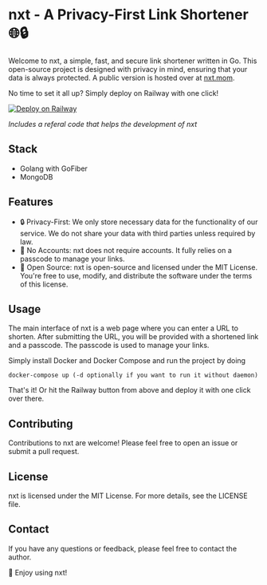 # nxt - A Privacy-First Link Shortener 🌐🔒
Welcome to nxt, a simple, fast, and secure link shortener written in Go. This open-source project is designed with privacy in mind, ensuring that your data is always protected. A public version is hosted over at [nxt.mom](https://nxt.mom).

No time to set it all up? Simply deploy on Railway with one click!

[![Deploy on Railway](https://railway.app/button.svg)](https://railway.app/template/gSvwgO?referralCode=QsZ-bg)

 _Includes a referal code that helps the development of nxt_

## Stack

- Golang with GoFiber
- MongoDB

## Features

- 🔒 Privacy-First: We only store necessary data for the functionality of our service. We do not share your data with third parties unless required by law.
- 🚫 No Accounts: nxt does not require accounts. It fully relies on a passcode to manage your links.
- 📖 Open Source: nxt is open-source and licensed under the MIT License. You're free to use, modify, and distribute the software under the terms of this license.

## Usage

The main interface of nxt is a web page where you can enter a URL to shorten. After submitting the URL, you will be provided with a shortened link and a passcode. The passcode is used to manage your links.

Simply install Docker and Docker Compose and run the project by doing
```
docker-compose up (-d optionally if you want to run it without daemon)
```

That's it! Or hit the Railway button from above and deploy it with one click over there.

## Contributing

Contributions to nxt are welcome! Please feel free to open an issue or submit a pull request.

## License

nxt is licensed under the MIT License. For more details, see the LICENSE file.

## Contact

If you have any questions or feedback, please feel free to contact the author.

🎉 Enjoy using nxt!
